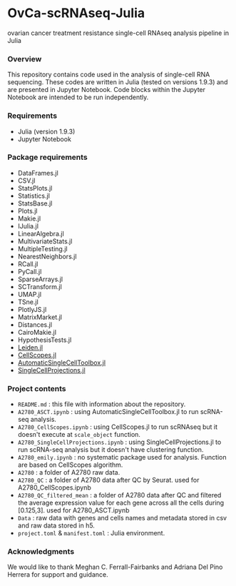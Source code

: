 # OvCa-scRNAseq-Julia
ovarian cancer treatment resistance single-cell RNAseq analysis pipeline in Julia

### Overview
This repository contains code used in the analysis of single-cell RNA sequencing. These codes are written in Julia (tested on versions 1.9.3) and are presented in Jupyter Notebook. Code blocks within the Jupyter Notebook are intended to be run independently. 

### Requirements
- Julia (version 1.9.3)
- Jupyter Notebook

### Package requirements 
- DataFrames.jl
- CSV.jl
- StatsPlots.jl
- Statistics.jl
- StatsBase.jl
- Plots.jl
- Makie.jl
- IJulia.jl
- LinearAlgebra.jl
- MultivariateStats.jl
- MultipleTesting.jl
- NearestNeighbors.jl
- RCall.jl
- PyCall.jl
- SparseArrays.jl
- SCTransform.jl
- UMAP.jl
- TSne.jl
- PlotlyJS.jl
- MatrixMarket.jl
- Distances.jl
- CairoMakie.jl
- HypothesisTests.jl
- [Leiden.jl](https://github.com/bicycle1885/Leiden.jl)
- [CellScopes.jl](https://github.com/HaojiaWu/CellScopes.jl#julia_v1_9)
- [AutomaticSingleCellToolbox.jl](https://github.com/kaji331/ASCT.git)
- [SingleCellProjections.jl](https://github.com/BioJulia/SingleCellProjections.jl.git)

### Project contents
- `README.md` : this file with information about the repository.
- `A2780_ASCT.ipynb` : using AutomaticSingleCellToolbox.jl to run scRNA-seq analysis.
- `A2780_CellScopes.ipynb` : using CellScopes.jl to run scRNAseq but it doesn't execute at `scale_object` function.
- `A2780_SingleCellProjections.ipynb` : using SingleCellProjections.jl to run scRNA-seq analysis but it doesn't have clustering function.
- `A2780_emily.ipynb` : no systematic package used for analysis. Function are based on CellScopes algorithm.
- `A2780` : a folder of A2780 raw data.
- `A2780_QC` : a folder of A2780 data after QC by Seurat. used for A2780_CellScopes.ipynb
- `A2780_QC_filtered_mean` : a folder of A2780 data after QC and filtered the average expression value for each gene across all the cells during [0.125,3]. used for A2780_ASCT.ipynb
- `Data` : raw data with genes and cells names and metadata stored in csv and raw data stored in h5.
- `project.toml` & `manifest.toml` : Julia environment.

### Acknowledgments
We would like to thank Meghan C. Ferrall-Fairbanks and Adriana Del Pino Herrera for support and guidance.
